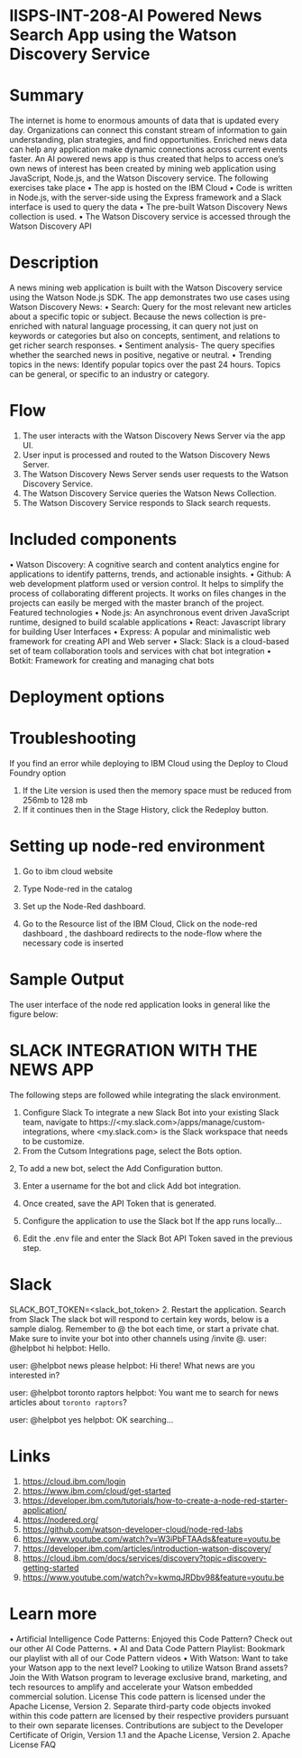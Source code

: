 # llSPS-INT-208-AI Powered News Search App using the Watson Discovery Service
# Summary
The internet is home to enormous amounts of data that is updated every day. Organizations can connect this constant stream of information to gain understanding, plan strategies, and find opportunities. Enriched news data can help any application make dynamic connections across current events faster. An AI powered news app is thus created that helps to access one’s own news of interest has been created by mining web application using JavaScript, Node.js, and the Watson Discovery service. The following exercises take place
•	The app is hosted on the IBM Cloud
•	Code is written in Node.js, with the server-side using the Express framework and  a Slack interface is used to query the data
•	The pre-built Watson Discovery News collection is used.
•	The Watson Discovery service is accessed through the Watson Discovery API


# Description
A news mining web application is built with the Watson Discovery service using the Watson Node.js SDK. The app demonstrates two use cases using Watson Discovery News:
•	Search: Query for the most relevant new articles about a specific topic or subject. Because the news collection is pre-enriched with natural language processing, it can query not just on keywords or categories but also on concepts, sentiment, and relations to get richer search responses.
•	Sentiment analysis- The query specifies whether the searched news in positive, negative or neutral. 
•	Trending topics in the news: Identify popular topics over the past 24 hours. Topics can be general, or specific to an industry or category.







# Flow
 
1.	The user interacts with the Watson Discovery News Server via the app UI.
2.	User input is processed and routed to the Watson Discovery News Server.
3.	The Watson Discovery News Server sends user requests to the Watson Discovery Service.
4.	The Watson Discovery Service queries the Watson News Collection.
5.	The Watson Discovery Service responds to Slack search requests.


# Included components
•	Watson Discovery: A cognitive search and content analytics engine for applications to identify patterns, trends, and actionable insights.
•	Github: A web development platform used or version control. It helps to simplify the process of collaborating different projects. It works on files changes in the projects can easily be merged with the master branch of the project.
Featured technologies
•	Node.js: An asynchronous event driven JavaScript runtime, designed to build scalable applications
•	React: Javascript library for building User Interfaces
•	Express: A popular and minimalistic web framework for creating API and Web server
•	Slack: Slack is a cloud-based set of team collaboration tools and services with chat bot integration
•	Botkit: Framework for creating and managing chat bots

# Deployment options

 



# Troubleshooting
If you find an error while deploying to IBM Cloud using the Deploy to Cloud Foundry option
1.	If the Lite version is used then the memory space must be reduced from 256mb to 128 mb
2.	If it continues then in the Stage History, click the Redeploy button.

# Setting up node-red environment
1.	Go to ibm cloud website
2.	Type Node-red in the catalog

 
3.	Set up the Node-Red  dashboard.

4.	Go to the Resource list of the IBM Cloud, Click on the node-red dashboard , the dashboard redirects to the node-flow where the necessary code is inserted

 


 






# Sample Output
The user interface of the node red application looks in general like the figure below:
 


# SLACK INTEGRATION WITH THE NEWS APP
The following steps are followed while integrating the slack environment.
1. Configure Slack
To integrate a new Slack Bot into your existing Slack team, navigate to https://<my.slack.com>/apps/manage/custom-integrations, where <my.slack.com> is the Slack workspace that needs to be customize.
1.	From the Cutsom Integrations page, select the Bots option.
 
2, To add a new bot, select the Add Configuration button.
 
3.	Enter a username for the bot and click Add bot integration.
 
4.	Once created, save the API Token that is generated.
 


2. Configure the application to use the Slack bot
If the app runs locally...
1.	Edit the .env file and enter the Slack Bot API Token saved in the previous step.
# Slack
SLACK_BOT_TOKEN=<slack_bot_token>
2.	Restart the application.
Search from Slack
The slack bot will respond to certain key words, below is a sample dialog. Remember to @ the bot each time, or start a private chat. Make sure to invite your bot into other channels using /invite @<my bot>.
user: @helpbot hi
helpbot: Hello.

user: @helpbot news please
helpbot: Hi there! What news are you interested in?

user: @helpbot toronto raptors
helpbot: You want me to search for news articles about `toronto raptors`?

user: @helpbot yes
helpbot: OK searching...
 

# Links
1.	https://cloud.ibm.com/login
2.	https://www.ibm.com/cloud/get-started
3.	https://developer.ibm.com/tutorials/how-to-create-a-node-red-starter-application/
4.	https://nodered.org/
5.	https://github.com/watson-developer-cloud/node-red-labs
6.	https://www.youtube.com/watch?v=W3iPbFTAAds&feature=youtu.be
7.	https://developer.ibm.com/articles/introduction-watson-discovery/
8.	https://cloud.ibm.com/docs/services/discovery?topic=discovery-getting-started
9.	https://www.youtube.com/watch?v=kwmqJRDbv98&feature=youtu.be


# Learn more
•	Artificial Intelligence Code Patterns: Enjoyed this Code Pattern? Check out our other AI Code Patterns.
•	AI and Data Code Pattern Playlist: Bookmark our playlist with all of our Code Pattern videos
•	With Watson: Want to take your Watson app to the next level? Looking to utilize Watson Brand assets? Join the With Watson program to leverage exclusive brand, marketing, and tech resources to amplify and accelerate your Watson embedded commercial solution.
License
This code pattern is licensed under the Apache License, Version 2. Separate third-party code objects invoked within this code pattern are licensed by their respective providers pursuant to their own separate licenses. Contributions are subject to the Developer Certificate of Origin, Version 1.1 and the Apache License, Version 2.
Apache License FAQ
